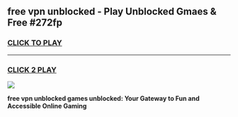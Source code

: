
## free vpn unblocked - Play Unblocked Gmaes & Free #272fp
<h3>
<a href="https://news.freeplayer.one?title=free_vpn_unblocked&ref=26F">CLICK TO PLAY</a></h3>
<hr>

<h3>
<a href="https://news.freeplayer.one?title=free_vpn_unblocked&ref=26F">CLICK 2 PLAY</a>
  
</h3>

<a href="https://news.freeplayer.one?title=free_vpn_unblocked&ref=26F/"><img src="https://clearcache.store/games.png"></a>


**free vpn unblocked games unblocked: Your Gateway to Fun and Accessible Online Gaming**
